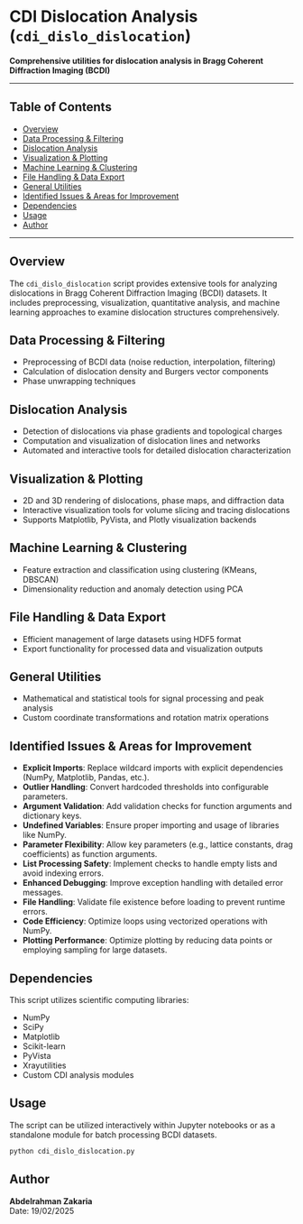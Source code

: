 # CDI Dislocation Analysis (`cdi_dislo_dislocation`)

**Comprehensive utilities for dislocation analysis in Bragg Coherent Diffraction Imaging (BCDI)**

---

## Table of Contents

- [Overview](#overview)
- [Data Processing & Filtering](#data-processing--filtering)
- [Dislocation Analysis](#dislocation-analysis)
- [Visualization & Plotting](#visualization--plotting)
- [Machine Learning & Clustering](#machine-learning--clustering)
- [File Handling & Data Export](#file-handling--data-export)
- [General Utilities](#general-utilities)
- [Identified Issues & Areas for Improvement](#identified-issues--areas-for-improvement)
- [Dependencies](#dependencies)
- [Usage](#usage)
- [Author](#author)

---

## Overview

The `cdi_dislo_dislocation` script provides extensive tools for analyzing dislocations in Bragg Coherent Diffraction Imaging (BCDI) datasets. It includes preprocessing, visualization, quantitative analysis, and machine learning approaches to examine dislocation structures comprehensively.

## Data Processing & Filtering

- Preprocessing of BCDI data (noise reduction, interpolation, filtering)
- Calculation of dislocation density and Burgers vector components
- Phase unwrapping techniques

## Dislocation Analysis

- Detection of dislocations via phase gradients and topological charges
- Computation and visualization of dislocation lines and networks
- Automated and interactive tools for detailed dislocation characterization

## Visualization & Plotting

- 2D and 3D rendering of dislocations, phase maps, and diffraction data
- Interactive visualization tools for volume slicing and tracing dislocations
- Supports Matplotlib, PyVista, and Plotly visualization backends

## Machine Learning & Clustering

- Feature extraction and classification using clustering (KMeans, DBSCAN)
- Dimensionality reduction and anomaly detection using PCA

## File Handling & Data Export

- Efficient management of large datasets using HDF5 format
- Export functionality for processed data and visualization outputs

## General Utilities

- Mathematical and statistical tools for signal processing and peak analysis
- Custom coordinate transformations and rotation matrix operations

## Identified Issues & Areas for Improvement

- **Explicit Imports**: Replace wildcard imports with explicit dependencies (NumPy, Matplotlib, Pandas, etc.).
- **Outlier Handling**: Convert hardcoded thresholds into configurable parameters.
- **Argument Validation**: Add validation checks for function arguments and dictionary keys.
- **Undefined Variables**: Ensure proper importing and usage of libraries like NumPy.
- **Parameter Flexibility**: Allow key parameters (e.g., lattice constants, drag coefficients) as function arguments.
- **List Processing Safety**: Implement checks to handle empty lists and avoid indexing errors.
- **Enhanced Debugging**: Improve exception handling with detailed error messages.
- **File Handling**: Validate file existence before loading to prevent runtime errors.
- **Code Efficiency**: Optimize loops using vectorized operations with NumPy.
- **Plotting Performance**: Optimize plotting by reducing data points or employing sampling for large datasets.

## Dependencies

This script utilizes scientific computing libraries:

- NumPy
- SciPy
- Matplotlib
- Scikit-learn
- PyVista
- Xrayutilities
- Custom CDI analysis modules

## Usage

The script can be utilized interactively within Jupyter notebooks or as a standalone module for batch processing BCDI datasets.

```bash
python cdi_dislo_dislocation.py
```

## Author

**Abdelrahman Zakaria**  
Date: 19/02/2025

